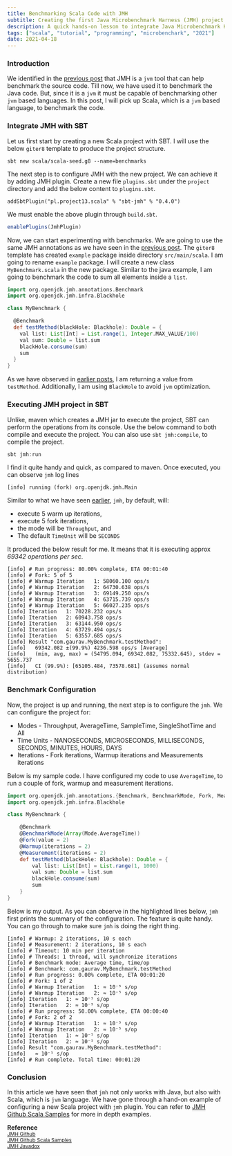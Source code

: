 ```yaml
---
title: Benchmarking Scala Code with JMH
subtitle: Creating the first Java Microbenchmark Harness (JMH) project using SBT
description: A quick hands-on lesson to integrate Java Microbenchmark Harness (JMH) with SBT.
tags: ["scala", "tutorial", "programming", "microbenchark", "2021"]
date: 2021-04-18
---
```


### Introduction
We identified in the <a href="/java/java-benchmarking-jmh/" target="_blank">previous post</a> that JMH is a `jvm` tool that can help benchmark the source code. Till now, we have used it to benchmark the Java code. But, since it is a `jvm` it must be capable of benchmarking other `jvm` based languages. In this post, I will pick up Scala, which is a `jvm` based language, to benchmark the code.

### Integrate JMH with SBT
Let us first start by creating a new Scala project with SBT. I will use the below `giter8` template to produce the project structure.

```shell
sbt new scala/scala-seed.g8 --name=benchmarks
```

The next step is to configure JMH with the new project. We can achieve it by adding JMH plugin. Create a new file `plugins.sbt` under the `project` directory and add the below content to `plugins.sbt`.

```shell
addSbtPlugin("pl.project13.scala" % "sbt-jmh" % "0.4.0")
```

We must enable the above plugin through `build.sbt`.

```scala
enablePlugins(JmhPlugin)
```

Now, we can start experimenting with benchmarks. We are going to use the same JMH annotations as we have seen in the <a href="/java/java-benchmarking-jmh/" target="_blank">previous post</a>. The `giter8` template has created `example` package inside directory `src/main/scala`. I am going to rename `example` package. I will create a new class `MyBenchmark.scala` in the new package. Similar to the java example, I am going to benchmark the code to sum all elements inside a `list`.

```groovy
import org.openjdk.jmh.annotations.Benchmark
import org.openjdk.jmh.infra.Blackhole

class MyBenchmark {

  @Benchmark
  def testMethod(blackHole: Blackhole): Double = {
    val list: List[Int] = List.range(1, Integer.MAX_VALUE/100)
    val sum: Double = list.sum
    blackHole.consume(sum)
    sum
  }
}
```

As we have observed in <a href="/java/java-benchmarking/" target="_blank">earlier posts</a>, I am returning a value from `testMethod`. Additionally, I am using `BlackHole` to avoid `jvm` optimization.

### Executing JMH project in SBT

Unlike, maven which creates a JMH jar to execute the project, SBT can perform the operations from its console. Use the below command to both compile and execute the project. You can also use `sbt jmh:compile`, to compile the project.

```scala
sbt jmh:run
```

I find it quite handy and quick, as compared to maven. Once executed, you can observe `jmh` log lines

```shell
[info] running (fork) org.openjdk.jmh.Main
```

Similar to what we have seen <a href="/java/java-benchmarking-jmh/" target="_blank">earlier</a>, `jmh`, by default, will:
* execute 5 warm up iterations,
* execute 5 fork iterations,
* the mode will be `Throughput`, and 
* The default `TimeUnit` will be `SECONDS`

It produced the below result for me. It means that it is executing approx _69342 operations per sec_.

```shell
[info] # Run progress: 80.00% complete, ETA 00:01:40
[info] # Fork: 5 of 5
[info] # Warmup Iteration   1: 58060.100 ops/s
[info] # Warmup Iteration   2: 64730.638 ops/s
[info] # Warmup Iteration   3: 69149.250 ops/s
[info] # Warmup Iteration   4: 63715.739 ops/s
[info] # Warmup Iteration   5: 66027.235 ops/s
[info] Iteration   1: 70228.232 ops/s
[info] Iteration   2: 60943.758 ops/s
[info] Iteration   3: 63144.950 ops/s
[info] Iteration   4: 63729.494 ops/s
[info] Iteration   5: 63557.685 ops/s
[info] Result "com.gaurav.MyBenchmark.testMethod":
[info]   69342.082 ±(99.9%) 4236.598 ops/s [Average]
[info]   (min, avg, max) = (54795.094, 69342.082, 75332.645), stdev = 5655.737
[info]   CI (99.9%): [65105.484, 73578.681] (assumes normal distribution)
```

### Benchmark Configuration
Now, the project is up and running, the next step is to configure the `jmh`. We can configure the project for:

* Modes - Throughput, AverageTime, SampleTime, SingleShotTime and All
* Time Units - NANOSECONDS, MICROSECONDS, MILLISECONDS, SECONDS, MINUTES, HOURS, DAYS
* Iterations - Fork iterations, Warmup iterations and Measurements iterations

Below is my sample code. I have configured my code to use `AverageTime`, to run a couple of fork, warmup and measurement iterations.

```groovy
import org.openjdk.jmh.annotations.{Benchmark, BenchmarkMode, Fork, Measurement, Mode, Warmup}
import org.openjdk.jmh.infra.Blackhole

class MyBenchmark {

    @Benchmark
    @BenchmarkMode(Array(Mode.AverageTime))
    @Fork(value = 2)
    @Warmup(iterations = 2)
    @Measurement(iterations = 2)
    def testMethod(blackHole: Blackhole): Double = {
        val list: List[Int] = List.range(1, 1000)
        val sum: Double = list.sum
        blackHole.consume(sum)
        sum
    }
}
```

Below is my output. As you can observe in the highlighted lines below, `jmh` first prints the summary of the configuration. The feature is quite handy. You can go through to make sure `jmh` is doing the right thing. 

```shell {1-5}
[info] # Warmup: 2 iterations, 10 s each
[info] # Measurement: 2 iterations, 10 s each
[info] # Timeout: 10 min per iteration
[info] # Threads: 1 thread, will synchronize iterations
[info] # Benchmark mode: Average time, time/op
[info] # Benchmark: com.gaurav.MyBenchmark.testMethod
[info] # Run progress: 0.00% complete, ETA 00:01:20
[info] # Fork: 1 of 2
[info] # Warmup Iteration   1: ≈ 10⁻⁵ s/op
[info] # Warmup Iteration   2: ≈ 10⁻⁵ s/op
[info] Iteration   1: ≈ 10⁻⁵ s/op
[info] Iteration   2: ≈ 10⁻⁵ s/op
[info] # Run progress: 50.00% complete, ETA 00:00:40
[info] # Fork: 2 of 2
[info] # Warmup Iteration   1: ≈ 10⁻⁵ s/op
[info] # Warmup Iteration   2: ≈ 10⁻⁵ s/op
[info] Iteration   1: ≈ 10⁻⁵ s/op
[info] Iteration   2: ≈ 10⁻⁵ s/op
[info] Result "com.gaurav.MyBenchmark.testMethod":
[info]   ≈ 10⁻⁵ s/op
[info] # Run complete. Total time: 00:01:20
```

### Conclusion
In this article we have seen that `jmh` not only works with Java, but also with Scala, which is `jvm` language. We have gone through a hand-on example of configuring a new Scala project with `jmh` plugin. You can refer to <a href="https://github.com/ktoso/sbt-jmh/tree/master/plugin/src/sbt-test/sbt-jmh/run/src/main/scala/org/openjdk/jmh/samples" target="_blank">JMH Github Scala Samples</a> for more in depth examples.

__Reference__<br>
<sup><a href="https://github.com/openjdk/jmh" target="_blank">JMH Github</a></sup><br>
<sup><a href="https://github.com/ktoso/sbt-jmh/tree/master/plugin/src/sbt-test/sbt-jmh/run/src/main/scala/org/openjdk/jmh/samples" target="_blank">JMH Github Scala Samples</a></sup><br>
<sup><a href="http://javadox.com/org.openjdk.jmh/jmh-core/0.8/overview-summary.html" target="_blank">JMH Javadox</a></sup><br>